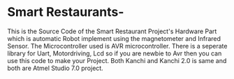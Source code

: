 # Smart Restaurants-

This is the Source Code of the Smart Restaurant Project's Hardware Part which is automatic Robot implement using the magnetometer and Infrared Sensor.
The Microcontroller used is AVR microcontroller. There is a seperate library for Uart, Motordriving, Lcd so if you are newbie to Avr then you can use this code to make your Project. Both Kanchi and Kanchi 2.0 is same and both are Atmel Studio 7.0 project.
